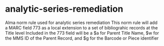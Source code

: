 # analytic-series-remediation
Alma norm rule used for analytic series remediation
This norm rule will add a MARC field 773 as a local extension to a set of bibliograhic records at the Title level
Included in the 773 field will be a $a for Parent Title Name, $w for the MMS ID of the Parent Record, and $g for the Barcode or Piece identifier
